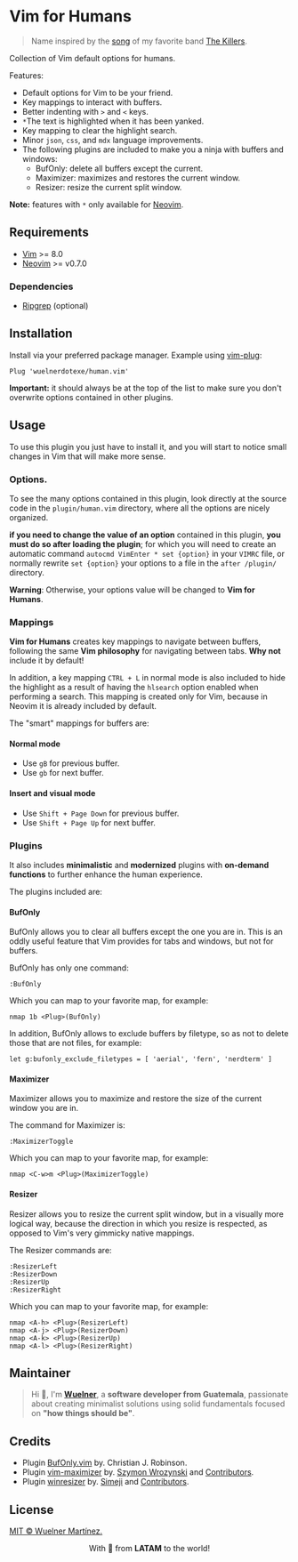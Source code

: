 # Vim for Humans

> Name inspired by the [song](https://open.spotify.com/track/1sTsuZTdANkiFd7T34H3nb?si=b231c228a346487c) of my favorite band [The Killers](https://open.spotify.com/playlist/5NG4GhpKm6kQy3vtVt4nxs?si=b30370b24e1646c3).

Collection of Vim default options for humans.

Features:

- Default options for Vim to be your friend.
- Key mappings to interact with buffers.
- Better indenting with `>` and `<` keys.
- `*`The text is highlighted when it has been yanked.
- Key mapping to clear the highlight search.
- Minor `json`, `css`, and `mdx` language improvements.
- The following plugins are included to make you a ninja with buffers and windows:
  - BufOnly: delete all buffers except the current.
  - Maximizer: maximizes and restores the current window.
  - Resizer: resize the current split window.

**Note:** features with `*` only available for [Neovim](https://github.com/neovim/neovim).

## Requirements

- [Vim](https://www.vim.org/) >= 8.0
- [Neovim](https://neovim.io/) >= v0.7.0

### Dependencies

- [Ripgrep](https://github.com/BurntSushi/ripgrep) (optional)

## Installation

Install via your preferred package manager. Example using [vim-plug](https://github.com/junegunn/vim-plug):

```vim
Plug 'wuelnerdotexe/human.vim'
```

**Important:** it should always be at the top of the list to make sure you don't overwrite options contained in other plugins.

## Usage

To use this plugin you just have to install it, and you will start to notice small changes in Vim that will make more sense.

### Options.

To see the many options contained in this plugin, look directly at the source code in the `plugin/human.vim` directory, where all the options are nicely organized.

**if you need to change the value of an option** contained in this plugin, **you must do so after loading the plugin**; for which you will need to create an automatic command `autocmd VimEnter * set {option}` in your `VIMRC` file, or normally rewrite `set {option}` your options to a file in the `after /plugin/` directory.

**Warning**: Otherwise, your options value will be changed to **Vim for Humans**.

### Mappings

**Vim for Humans** creates key mappings to navigate between buffers, following the same **Vim philosophy** for navigating between tabs. **Why not** include it by default!

In addition, a key mapping `CTRL + L` in normal mode is also included to hide the highlight as a result of having the `hlsearch` option enabled when performing a search. This mapping is created only for Vim, because in Neovim it is already included by default.

The "smart" mappings for buffers are:

#### Normal mode

- Use `gB` for previous buffer.
- Use `gb` for next buffer.

#### Insert and visual mode

- Use `Shift + Page Down` for previous buffer.
- Use `Shift + Page Up` for next buffer.

### Plugins

It also includes **minimalistic** and **modernized** plugins with **on-demand functions** to further enhance the human experience.

The plugins included are:

#### BufOnly

BufOnly allows you to clear all buffers except the one you are in. This is an oddly useful feature that Vim provides for tabs and windows, but not for buffers.

BufOnly has only one command:

```vim
:BufOnly
```

Which you can map to your favorite map, for example:

```vim
nmap 1b <Plug>(BufOnly)
```

In addition, BufOnly allows to exclude buffers by filetype, so as not to delete those that are not files, for example:

```vim
let g:bufonly_exclude_filetypes = [ 'aerial', 'fern', 'nerdterm' ]
```

#### Maximizer

Maximizer allows you to maximize and restore the size of the current window you are in.

The command for Maximizer is:

```vim
:MaximizerToggle
```

Which you can map to your favorite map, for example:

```vim
nmap <C-w>m <Plug>(MaximizerToggle)
```

#### Resizer

Resizer allows you to resize the current split window, but in a visually more logical way, because the direction in which you resize is respected, as opposed to Vim's very gimmicky native mappings.

The Resizer commands are:

```vim
:ResizerLeft
:ResizerDown
:ResizerUp
:ResizerRight
```

Which you can map to your favorite map, for example:

```vim
nmap <A-h> <Plug>(ResizerLeft)
nmap <A-j> <Plug>(ResizerDown)
nmap <A-k> <Plug>(ResizerUp)
nmap <A-l> <Plug>(ResizerRight)
```

## Maintainer

> Hi 👋, I'm **[Wuelner](https://linktr.ee/wuelnerdotexe)**, a **software developer from Guatemala**, passionate about creating minimalist solutions using solid fundamentals focused on **"how things should be"**.

## Credits

- Plugin [BufOnly.vim](https://github.com/vim-scripts/BufOnly.vim) by. Christian J. Robinson.
- Plugin [vim-maximizer](https://github.com/szw/vim-maximizer) by. [Szymon Wrozynski](https://github.com/szw) and [Contributors](https://github.com/szw/vim-maximizer/commits/master).
- Plugin [winresizer](https://github.com/simeji/winresizer) by. [Simeji](https://github.com/simeji) and [Contributors](https://github.com/simeji/winresizer/commits/master).

## License

[MIT &copy; Wuelner Martínez.](https://github.com/wuelnerdotexe/human.vim/blob/main/LICENSE)

<p align="center">With 💖 from <strong>LATAM</strong> to the world!</p>

